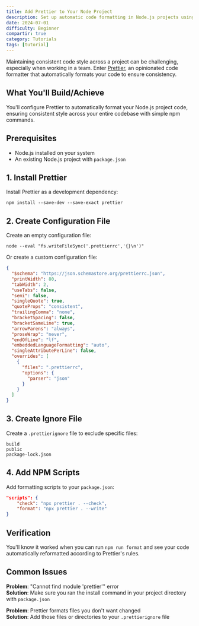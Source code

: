 ```yaml
---
title: Add Prettier to Your Node Project
description: Set up automatic code formatting in Node.js projects using Prettier.
date: 2024-07-01
difficulty: Beginner
compartir: true
category: Tutorials
tags: [tutorial]
---
```


Maintaining consistent code style across a project can be challenging, especially when working in a team. Enter [Prettier](https://prettier.io/), an opinionated code formatter that automatically formats your code to ensure consistency.

## What You'll Build/Achieve

You'll configure Prettier to automatically format your Node.js project code, ensuring consistent style across your entire codebase with simple npm commands.

## Prerequisites

- Node.js installed on your system
- An existing Node.js project with `package.json`

## 1. Install Prettier

Install Prettier as a development dependency:

```shell
npm install --save-dev --save-exact prettier
```

## 2. Create Configuration File

Create an empty configuration file:

```shell
node --eval "fs.writeFileSync('.prettierrc','{}\n')"
```

Or create a custom configuration file:

```json title=".prettierrc"
{
  "$schema": "https://json.schemastore.org/prettierrc.json",
  "printWidth": 80,
  "tabWidth": 2,
  "useTabs": false,
  "semi": false,
  "singleQuote": true,
  "quoteProps": "consistent",
  "trailingComma": "none",
  "bracketSpacing": false,
  "bracketSameLine": true,
  "arrowParens": "always",
  "proseWrap": "never",
  "endOfLine": "lf",
  "embeddedLanguageFormatting": "auto",
  "singleAttributePerLine": false,
  "overrides": [
    {
      "files": ".prettierrc",
      "options": {
        "parser": "json"
      }
    }
  ]
}
```

## 3. Create Ignore File

Create a `.prettierignore` file to exclude specific files:

```plaintext title=".prettierignore"
build
public
package-lock.json
```

## 4. Add NPM Scripts

Add formatting scripts to your `package.json`:

```json title="package.json"
"scripts": {
    "check": "npx prettier . --check",
    "format": "npx prettier . --write"
}
```

## Verification

You'll know it worked when you can run `npm run format` and see your code automatically reformatted according to Prettier's rules.

## Common Issues

**Problem**: "Cannot find module 'prettier'" error  
**Solution**: Make sure you ran the install command in your project directory with `package.json`

**Problem**: Prettier formats files you don't want changed  
**Solution**: Add those files or directories to your `.prettierignore` file
